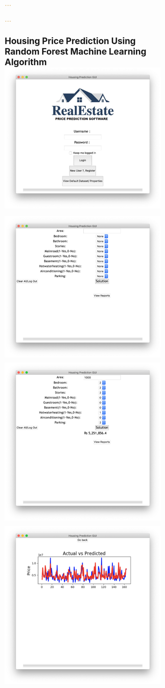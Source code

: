 ```yaml
---


---
```


<h1 id="housing-price-prediction-using-random-forest-machine-learning-algorithm">Housing Price Prediction Using Random Forest Machine Learning Algorithm<img src="https://github.com/satnam1999/RealestateGUI/raw/master/Screenshot%202019-11-19%20at%201.58.03%20PM.png" alt="Homepage"></h1>
<p><img src="https://github.com/satnam1999/RealestateGUI/raw/master/Screenshot%202019-11-19%20at%201.58.40%20PM.png" alt="Input"></p>
<p><img src="https://github.com/satnam1999/RealestateGUI/raw/master/Screenshot%202019-11-19%20at%201.59.06%20PM.png" alt="enter image description here"></p>
<p><img src="https://github.com/satnam1999/RealestateGUI/raw/master/Screenshot%202019-11-19%20at%201.59.10%20PM.png" alt="Reports"></p>

